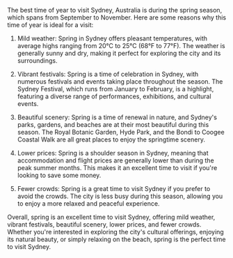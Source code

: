 The best time of year to visit Sydney, Australia is during the spring season, which spans from September to November. Here are some reasons why this time of year is ideal for a visit:

1. Mild weather: Spring in Sydney offers pleasant temperatures, with average highs ranging from 20°C to 25°C (68°F to 77°F). The weather is generally sunny and dry, making it perfect for exploring the city and its surroundings.

2. Vibrant festivals: Spring is a time of celebration in Sydney, with numerous festivals and events taking place throughout the season. The Sydney Festival, which runs from January to February, is a highlight, featuring a diverse range of performances, exhibitions, and cultural events.

3. Beautiful scenery: Spring is a time of renewal in nature, and Sydney's parks, gardens, and beaches are at their most beautiful during this season. The Royal Botanic Garden, Hyde Park, and the Bondi to Coogee Coastal Walk are all great places to enjoy the springtime scenery.

4. Lower prices: Spring is a shoulder season in Sydney, meaning that accommodation and flight prices are generally lower than during the peak summer months. This makes it an excellent time to visit if you're looking to save some money.

5. Fewer crowds: Spring is a great time to visit Sydney if you prefer to avoid the crowds. The city is less busy during this season, allowing you to enjoy a more relaxed and peaceful experience.

Overall, spring is an excellent time to visit Sydney, offering mild weather, vibrant festivals, beautiful scenery, lower prices, and fewer crowds. Whether you're interested in exploring the city's cultural offerings, enjoying its natural beauty, or simply relaxing on the beach, spring is the perfect time to visit Sydney.